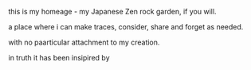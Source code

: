 this is my homeage - my Japanese Zen rock garden, if you will.

a place where i can make traces, consider, share and forget as needed.

with no paarticular attachment to my creation.



in truth it has been insipired by 